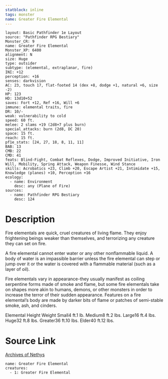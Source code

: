 ```yaml
---
statblock: inline
tags: monster
name: Greater Fire Elemental
---
```

```statblock
layout: Basic Pathfinder 1e Layout
source: "Pathfinder RPG Bestiary"
Monster_CR: 9
name: Greater Fire Elemental
Monster_XP: 6400
alignment: N
size: Huge
type: outsider
subtype: (elemental, extraplanar, fire)
INI: +12
perception: +16
senses: darkvision
AC: 23, touch 17, flat-footed 14 (dex +8, dodge +1, natural +6, size -2)
HP: 123
HD: 13d10+52
saves: Fort +12, Ref +16, Will +6
immune: elemental traits, fire
DR: 10/-
weak: vulnerability to cold
speed: 60 ft.
melee: 2 slams +19 (2d8+7 plus burn)
special_attacks: burn (2d8, DC 20)
space: 15 ft.
reach: 15 ft.
pf1e_stats: [24, 27, 18, 8, 11, 11]
BAB: 13
CMB: 22
CMD: 41
feats: Blind-Fight, Combat Reflexes, Dodge, Improved Initiative, Iron Will, Mobility, Spring Attack, Weapon Finesse, Wind Stance
skills: Acrobatics +23, Climb +20, Escape Artist +21, Intimidate +15, Knowledge (planes) +10, Perception +16
ecology:
  - name: Environment
    desc: any (Plane of Fire)
sources:
  - name: Pathfinder RPG Bestiary
    desc: 124
```
# Description
Fire elementals are quick, cruel creatures of living flame. They enjoy frightening beings weaker than themselves, and terrorizing any creature they can set on fire.

A fire elemental cannot enter water or any other nonflammable liquid. A body of water is an impassible barrier unless the fire elemental can step or jump over it or the water is covered with a flammable material (such as a layer of oil).

Fire elementals vary in appearance-they usually manifest as coiling serpentine forms made of smoke and flame, but some fire elementals take on shapes more akin to humans, demons, or other monsters in order to increase the terror of their sudden appearance. Features on a fire elemental’s body are made by darker bits of flame or patches of semi-stable smoke, ash, and cinders.

Elemental Height Weight Small4 ft.1 lb. Medium8 ft.2 lbs. Large16 ft.4 lbs. Huge32 ft.8 lbs. Greater36 ft.10 lbs. Elder40 ft.12 lbs.
# Source Link
[Archives of Nethys](https://aonprd.com/MonsterDisplay.aspx?ItemName=Greater%20Fire%20Elemental)
```encounter-table
name: Greater Fire Elemental
creatures:
  - 1: Greater Fire Elemental
```
